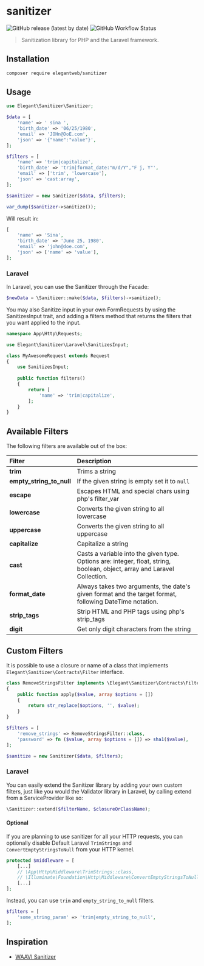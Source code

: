 # sanitizer

![GitHub release (latest by date)](https://img.shields.io/github/v/release/elegantweb/sanitizer?style=flat-square)
![GitHub Workflow Status](https://img.shields.io/github/workflow/status/elegantweb/sanitizer/test?style=flat-square)

> Sanitization library for PHP and the Laravel framework.

## Installation

``` bash
composer require elegantweb/sanitizer
```

## Usage

``` php
use Elegant\Sanitizer\Sanitizer;

$data = [
    'name' => ' sina ',
    'birth_date' => '06/25/1980',
    'email' => 'JOHn@DoE.com',
    'json' => '{"name":"value"}',
];

$filters = [
    'name' => 'trim|capitalize',
    'birth_date' => 'trim|format_date:"m/d/Y","F j, Y"',
    'email' => ['trim', 'lowercase'],
    'json' => 'cast:array',
];

$sanitizer = new Sanitizer($data, $filters);

var_dump($sanitizer->sanitize());
```

Will result in:

``` php
[
    'name' => 'Sina',
    'birth_date' => 'June 25, 1980',
    'email' => 'john@doe.com',
    'json' => ['name' => 'value'],
];
```

### Laravel

In Laravel, you can use the Sanitizer through the Facade:

``` php
$newData = \Sanitizer::make($data, $filters)->sanitize();
```

You may also Sanitize input in your own FormRequests by using the SanitizesInput trait, and adding a filters method that returns the filters that you want applied to the input.

``` php
namespace App\Http\Requests;

use Elegant\Sanitizer\Laravel\SanitizesInput;

class MyAwesomeRequest extends Request
{
    use SanitizesInput;
    
    public function filters()
    {
        return [
            'name' => 'trim|capitalize',
        ];
    }
}
```

## Available Filters

The following filters are available out of the box:

 Filter                   | Description
:-------------------------|:-------------------------
 **trim**                 | Trims a string
 **empty_string_to_null** | If the given string is empty set it to `null`
 **escape**               | Escapes HTML and special chars using php's filter_var
 **lowercase**            | Converts the given string to all lowercase
 **uppercase**            | Converts the given string to all uppercase
 **capitalize**           | Capitalize a string
 **cast**                 | Casts a variable into the given type. Options are: integer, float, string, boolean, object, array and Laravel Collection.
 **format_date**          | Always takes two arguments, the date's given format and the target format, following DateTime notation.
 **strip_tags**           | Strip HTML and PHP tags using php's strip_tags
 **digit**                | Get only digit characters from the string

## Custom Filters

It is possible to use a closure or name of a class that implements `Elegant\Sanitizer\Contracts\Filter` interface.

``` php
class RemoveStringsFilter implements \Elegant\Sanitizer\Contracts\Filter
{
    public function apply($value, array $options = [])
    {
        return str_replace($options, '', $value);
    }
}

$filters = [
    'remove_strings' => RemoveStringsFilter::class,
    'password' => fn ($value, array $options = []) => sha1($value),
];

$sanitize = new Sanitizer($data, $filters);
```

### Laravel

You can easily extend the Sanitizer library by adding your own custom filters, just like you would the Validator library in Laravel, by calling extend from a ServiceProvider like so:

``` php
\Sanitizer::extend($filterName, $closureOrClassName);
```

#### Optional

If you are planning to use sanitizer for all your HTTP requests, you can optionally disable
Default Laravel `TrimStrings` and `ConvertEmptyStringsToNull` from your HTTP kernel.

```php
protected $middleware = [
    [...]
    // \App\Http\Middleware\TrimStrings::class,
    // \Illuminate\Foundation\Http\Middleware\ConvertEmptyStringsToNull::class,
    [...]
];
```

Instead, you can use `trim` and `empty_string_to_null` filters.

```php
$filters = [
    'some_string_param' => 'trim|empty_string_to_null',
];
```

## Inspiration

- [WAAVI Sanitizer](https://github.com/Waavi/Sanitizer)
